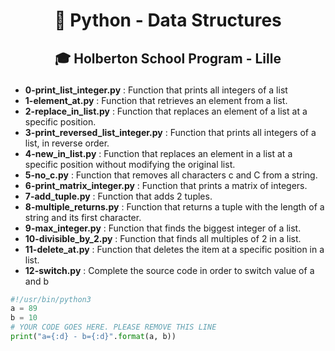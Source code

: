 # <p align="center">🐍 Python - Data Structures</p>
## <p align="center">🎓 Holberton School Program - Lille</p>

- **0-print_list_integer.py** : Function that prints all integers of a list
- **1-element_at.py** : Function that retrieves an element from a list.
- **2-replace_in_list.py** : Function that replaces an element of a list at a specific position.
- **3-print_reversed_list_integer.py** : Function that prints all integers of a list, in reverse order.
- **4-new_in_list.py** : Function that replaces an element in a list at a specific position without modifying the original list.
- **5-no_c.py** : Function that removes all characters c and C from a string.
- **6-print_matrix_integer.py** : Function that prints a matrix of integers.
- **7-add_tuple.py** : Function that adds 2 tuples.
- **8-multiple_returns.py** : Function that returns a tuple with the length of a string and its first character.
- **9-max_integer.py** : Function that finds the biggest integer of a list.
- **10-divisible_by_2.py** : Function that finds all multiples of 2 in a list.
- **11-delete_at.py** : Function that deletes the item at a specific position in a list.
- **12-switch.py** : Complete the source code in order to switch value of a and b
```python
#!/usr/bin/python3
a = 89
b = 10
# YOUR CODE GOES HERE. PLEASE REMOVE THIS LINE
print("a={:d} - b={:d}".format(a, b))
```
